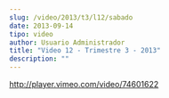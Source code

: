 ```yaml
---
slug: /video/2013/t3/l12/sabado
date: 2013-09-14
tipo: video
author: Usuario Administrador
title: "Video 12 - Trimestre 3 - 2013"
description: ""
---
```


http://player.vimeo.com/video/74601622
